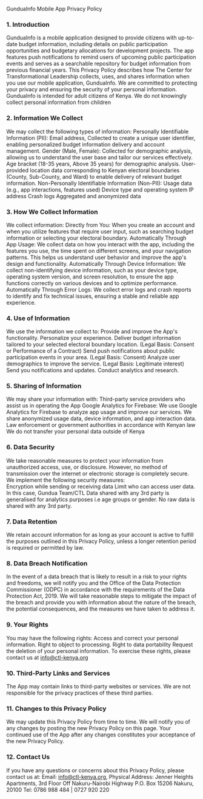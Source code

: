 GunduaInfo Mobile App Privacy Policy

### 1. Introduction
GunduaInfo is a mobile application designed to provide citizens with up-to-date budget information, including details on public participation opportunities and budgetary allocations for development projects. The app features push notifications to remind users of upcoming public participation events and serves as a searchable repository for budget information from previous financial years.
This Privacy Policy describes how The Center for Transformational Leadership collects, uses, and shares information when you use our mobile application, GunduaInfo. We are committed to protecting your privacy and ensuring the security of your personal information.
GunduaInfo is intended for adult citizens of Kenya. We do not knowingly collect personal information from children
### 2. Information We Collect  
We may collect the following types of information:
Personally Identifiable Information (PII):
Email address, Collected to create a unique user identifier, enabling personalized budget information delivery and account management.
Gender (Male, Female): Collected for demographic analysis, allowing us to understand the user base and tailor our services effectively.
Age bracket (18-35 years, Above 35 years) for demographic analysis.
User-provided location data corresponding to Kenyan electoral boundaries (County, Sub-County, and Ward) to enable delivery of relevant budget information.
Non-Personally Identifiable Information (Non-PII):
Usage data (e.g., app interactions, features used)
Device type and operating system
IP address
Crash logs
Aggregated and anonymized data
### 3. How We Collect Information
We collect information:
Directly from You: When you create an account and when you utilize features that require user input, such as searching budget information or selecting your electoral boundary. 
Automatically Through App Usage: We collect data on how you interact with the app, including the features you use, the time spent on different screens, and your navigation patterns. This helps us understand user behavior and improve the app's design and functionality.
Automatically Through Device Information: We collect non-identifying device information, such as your device type, operating system version, and screen resolution, to ensure the app functions correctly on various devices and to optimize performance. 
Automatically Through Error Logs: We collect error logs and crash reports to identify and fix technical issues, ensuring a stable and reliable app experience.
### 4. Use of Information
We use the information we collect to:
Provide and improve the App's functionality.
Personalize your experience.
Deliver budget information tailored to your selected electoral boundary location. (Legal Basis: Consent or Performance of a Contract)
Send push notifications about public participation events in your area. (Legal Basis: Consent)
Analyze user demographics to improve the service. (Legal Basis: Legitimate interest)
Send you notifications and updates.
Conduct analytics and research.
### 5. Sharing of Information
We may share your information with:
Third-party service providers who assist us in operating the App
Google Analytics for Firebase: We use Google Analytics for Firebase to analyze app usage and improve our services. We share anonymized usage data, device information, and app interaction data.
Law enforcement or government authorities in accordance with Kenyan law
We do not transfer your personal data outside of Kenya
### 6. Data Security
We take reasonable measures to protect your information from unauthorized access, use, or disclosure. However, no method of transmission over the internet or electronic storage is completely secure. We implement the following security measures:  
Encryption while sending or receiving data
Limit who can access user data. In this case, Gundua Team/CTL
Data shared with any 3rd party is generalised for analytics purposes i.e age groups or gender.
No raw data is shared with any 3rd party.
### 7. Data Retention
We retain account information for as long as your account is active to fulfill the purposes outlined in this Privacy Policy, unless a longer retention period is required or permitted by law.  
### 8. Data Breach Notification 
In the event of a data breach that is likely to result in a risk to your rights and freedoms, we will notify you and the Office of the Data Protection Commissioner (ODPC) in accordance with the requirements of the Data Protection Act, 2019. We will take reasonable steps to mitigate the impact of the breach and provide you with information about the nature of the breach, the potential consequences, and the measures we have taken to address it.
### 9. Your Rights  
You may have the following rights:
Access and correct your personal information.
Right to object to processing. 
Right to data portability
Request the deletion of your personal information.
To exercise these rights, please contact us at info@ctl-kenya.org
### 10. Third-Party Links and Services
The App may contain links to third-party websites or services. We are not responsible for the privacy practices of these third parties.  
### 11. Changes to this Privacy Policy
We may update this Privacy Policy from time to time. We will notify you of any changes by posting the new Privacy Policy on this page. Your continued use of the App after any changes constitutes your acceptance of the new Privacy Policy.  
### 12. Contact Us
If you have any questions or concerns about this Privacy Policy, please contact us at:
Email: info@ctl-kenya.org,
Physical Address: 
Jenner Heights Apartments, 3rd Floor
Off Nakuru-Nairobi Highway
P.O. Box 15206 Nakuru, 20100
Tel: 0786 988 484 | 0727 920 220

